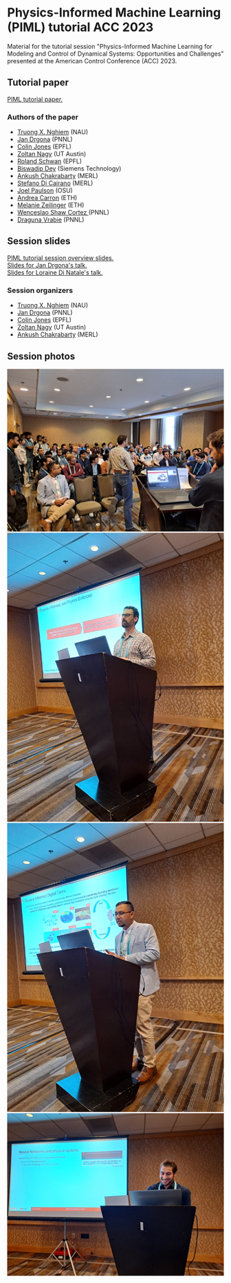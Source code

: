 # Physics-Informed Machine Learning (PIML) tutorial ACC 2023
Material for the tutorial session "Physics-Informed Machine Learning for Modeling and Control of Dynamical
Systems: Opportunities and Challenges" presented at the American Control Conference (ACC) 2023.


## Tutorial paper
<a href="./PIML_for_Control_paper_ACC23_Session.pdf" target="_blank">PIML tutorial paper.</a>

### Authors of the paper
- <a href="https://directory.nau.edu/person/tn396" target="_blank">Truong X. Nghiem</a> (NAU)
- <a href="https://www.linkedin.com/in/drgona/" target="_blank">Jan Drgona</a> (PNNL)
- <a href="https://people.epfl.ch/colin.jones" target="_blank">Colin Jones</a> (EPFL)
- <a href="https://www.caee.utexas.edu/people/faculty/faculty-directory/nagy" target="_blank">Zoltan Nagy</a> (UT Austin)
- <a href="https://people.epfl.ch/roland.schwan" target="_blank">Roland Schwan</a> (EPFL)
- <a href="https://d-biswa.github.io/" target="_blank">Biswadip Dey</a> (Siemens Technology)
- <a href="https://www.merl.com/people/chakrabarty" target="_blank">Ankush Chakrabarty</a> (MERL)
- <a href="https://www.merl.com/people/dicairano" target="_blank">Stefano Di Cairano</a> (MERL)
- <a href="https://cbe.osu.edu/people/paulson.82" target="_blank">Joel Paulson</a> (OSU)
- <a href="https://gess.ethz.ch/en/the-department/people/person-detail.MjMyMjg3.TGlzdC81MTIsNjE4MTIwODY=.html" target="_blank">Andrea Carron</a> (ETH)
- <a href="https://idsc.ethz.ch/research-zeilinger/people/person-detail.MTQyNzM3.TGlzdC8xOTI5LDg4NTM5MTE3.html" target="_blank">Melanie Zeilinger</a> (ETH)
- <a href="https://shawcortez.wordpress.com/" target="_blank">Wenceslao Shaw Cortez </a> (PNNL)
- <a href="https://www.pnnl.gov/people/draguna-vrabie-phd" target="_blank">Draguna Vrabie</a> (PNNL)


## Session slides
<a href="./slides/ACC_PIML-session.pdf" target="_blank">PIML tutorial session overview slides.</a>  
<a href="./slides/Drgona_Diff_prog_for_control_ACC_2023.pdf" target="_blank">Slides for Jan Drgona's talk.</a>  
<a href="./slides/Loraine_230602_ACC_PiNN_short_v2.pdf" target="_blank">Slides for Loraine Di Natale's talk.</a>  

### Session organizers
- <a href="https://directory.nau.edu/person/tn396" target="_blank">Truong X. Nghiem</a> (NAU)
- <a href="https://www.linkedin.com/in/drgona/" target="_blank">Jan Drgona</a> (PNNL)
- <a href="https://people.epfl.ch/colin.jones" target="_blank">Colin Jones</a> (EPFL)
- <a href="https://www.caee.utexas.edu/people/faculty/faculty-directory/nagy" target="_blank">Zoltan Nagy</a> (UT Austin)
- <a href="https://www.merl.com/people/chakrabarty" target="_blank">Ankush Chakrabarty</a> (MERL)

## Session photos
![session room](./photos/session_room.jpg)
![Colin_Jones](./photos/Colin_Jones.jpg)
![Ankush_Chakrabarty](./photos/Ankush_Chakrabarty.jpg)
![Loraine_Di_Natale](./photos/Loraine_Di_Natale.jpg)

